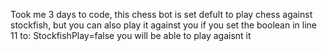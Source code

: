 Took me 3 days to code, this chess bot is set defult to play chess against stockfish, but you can also play it against you
if you set the boolean in line 11 to: StockfishPlay=false you will be able to play agaisnt it

